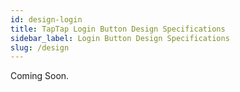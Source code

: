 ```yaml
---
id: design-login
title: TapTap Login Button Design Specifications
sidebar_label: Login Button Design Specifications
slug: /design
---
```


Coming Soon.
